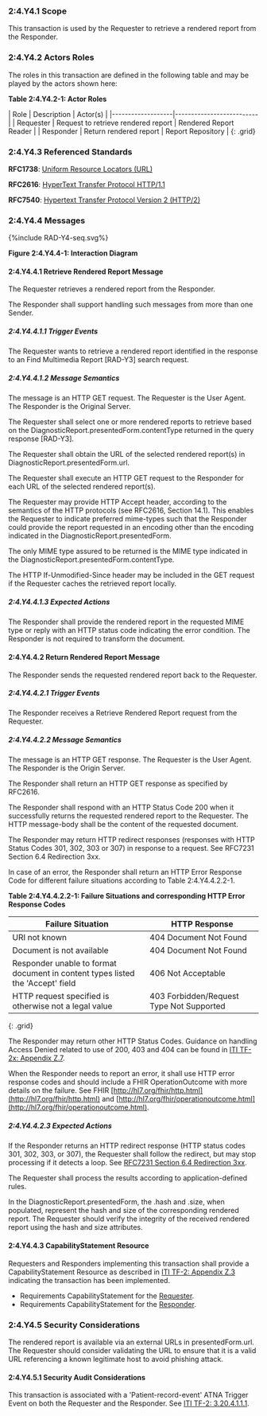 ### 2:4.Y4.1 Scope

This transaction is used by the Requester to retrieve a rendered report from the Responder.

### 2:4.Y4.2 Actors Roles

The roles in this transaction are defined in the following table and may be played by the actors shown here:

**Table 2:4.Y4.2-1: Actor Roles**

| Role      | Description                                   | Actor(s)          |
|-------------------|--------------------------|
| Requester | Request to retrieve rendered report         | Rendered Report Reader    |
| Responder | Return rendered report  | Report Repository |
{: .grid}

### 2:4.Y4.3 Referenced Standards

**RFC1738**: [Uniform Resource Locators (URL)](http://www.ietf.org/rfc/rfc1738.txt)

**RFC2616**: [HyperText Transfer Protocol HTTP/1.1](http://www.ietf.org/rfc/rfc2616.txt)

**RFC7540**: [Hypertext Transfer Protocol Version 2 (HTTP/2)](https://tools.ietf.org/html/rfc7540)

### 2:4.Y4.4 Messages

<div>
{%include RAD-Y4-seq.svg%}
</div>

<div style="clear: left"/>

**Figure 2:4.Y4.4-1: Interaction Diagram**

#### 2:4.Y4.4.1 Retrieve Rendered Report Message

The Requester retrieves a rendered report from the Responder.

The Responder shall support handling such messages from more than one Sender. 

##### 2:4.Y4.4.1.1 Trigger Events

The Requester wants to retrieve a rendered report identified in the response to an Find Multimedia Report [RAD-Y3] search request.

##### 2:4.Y4.4.1.2 Message Semantics

The message is an HTTP GET request. The Requester is the User Agent. The Responder is the Original Server.

The Requester shall select one or more rendered reports to retrieve based on the DiagnosticReport.presentedForm.contentType returned in the query response [RAD-Y3].

The Requester shall obtain the URL of the selected rendered report(s) in DiagnosticReport.presentedForm.url.

The Requester shall execute an HTTP GET request to the Responder for each URL of the selected rendered report(s).

The Requester may provide HTTP Accept header, according to the semantics of the HTTP protocols (see RFC2616, Section 14.1).  This enables the Requester to indicate preferred mime-types such that the Responder could provide the report requested in an encoding other than the encoding indicated in the DiagnosticReport.presentedForm.

The only MIME type assured to be returned is the MIME type indicated in the DiagnosticReport.presentedForm.contentType.

The HTTP If-Unmodified-Since header may be included in the GET request if the Requester caches the retrieved report locally.

##### 2:4.Y4.4.1.3 Expected Actions

The Responder shall provide the rendered report in the requested MIME type or reply with an HTTP status code indicating the error condition. The Responder is not required to transform the document.

#### 2:4.Y4.4.2 Return Rendered Report Message

The Responder sends the requested rendered report back to the Requester.

##### 2:4.Y4.4.2.1 Trigger Events

The Responder receives a Retrieve Rendered Report request from the Requester.

##### 2:4.Y4.4.2.2 Message Semantics

The message is an HTTP GET response. The Requester is the User Agent. The Responder is the Origin Server.

The Responder shall return an HTTP GET response as specified by RFC2616.

The Responder shall respond with an HTTP Status Code 200 when it successfully returns the requested rendered report to the Requester. The HTTP message-body shall be the content of the requested document.

The Responder may return HTTP redirect responses (responses with HTTP Status Codes 301, 302, 303 or 307) in response to a request. See RFC7231 Section 6.4 Redirection 3xx.

In case of an error, the Responder shall return an HTTP Error Response Code for different failure situations according to Table 2:4.Y4.4.2.2-1.

**Table 2:4.Y4.4.2.2-1: Failure Situations and corresponding HTTP Error Response Codes**

|Failure Situation	| HTTP Response |
|-----------|---------------|
|URI not known	| 404 Document Not Found |
|Document is not available	| 404 Document Not Found |
|Responder unable to format document in content types listed the 'Accept' field	| 406 Not Acceptable |
|HTTP request specified is otherwise not a legal value	| 403 Forbidden/Request Type Not Supported |
{: .grid}

The Responder may return other HTTP Status Codes. Guidance on handling Access Denied related to use of 200, 403 and 404 can be found in [ITI TF-2x: Appendix Z.7](https://profiles.ihe.net/ITI/TF/Volume2/ch-Z.html#z.8-mobile-security-considerations).

When the Responder needs to report an error, it shall use HTTP error response codes and should include a FHIR OperationOutcome with more details on the failure. See FHIR [http://hl7.org/fhir/http.html](http://hl7.org/fhir/http.html) and [http://hl7.org/fhir/operationoutcome.html](http://hl7.org/fhir/operationoutcome.html). 

##### 2:4.Y4.4.2.3 Expected Actions

If the Responder returns an HTTP redirect response (HTTP status codes 301, 302, 303, or 307), the Requester shall follow the redirect, but may stop processing if it detects a loop. See [RFC7231 Section 6.4 Redirection 3xx](https://tools.ietf.org/html/rfc7231#section-6.4).

The Requester shall process the results according to application-defined rules.

In the DiagnosticReport.presentedForm, the .hash and .size, when populated, represent the hash and size of the corresponding rendered report. The Requester should verify the integrity of the received rendered report using the hash and size attributes.

#### 2:4.Y4.4.3 CapabilityStatement Resource

Requesters and Responders implementing this transaction shall provide a CapabilityStatement Resource as described in [ITI TF-2: Appendix Z.3](https://profiles.ihe.net/ITI/TF/Volume2/ch-Z.html#z.3-capabilitystatement-resource) indicating the transaction has been implemented. 

- Requirements CapabilityStatement for the [Requester](CapabilityStatement-IHE.IMR.ReportReader.html).
- Requirements CapabilityStatement for the [Responder](CapabilityStatement-IHE.IMR.ReportRepository.html).

### 2:4.Y4.5 Security Considerations

The rendered report is available via an external URLs in presentedForm.url. The Requester should consider validating the URL to ensure that it is a valid URL referencing a known legitimate host to avoid phishing attack.

#### 2:4.Y4.5.1 Security Audit Considerations

This transaction is associated with a 'Patient-record-event' ATNA Trigger Event on both the Requester and the Responder. See [ITI TF-2: 3.20.4.1.1.1](https://profiles.ihe.net/ITI/TF/Volume2/ITI-20.html#3.20.4.1.1.1).
